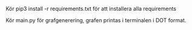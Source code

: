 Kör pip3 install -r requirements.txt för att installera alla requirements

Kör main.py för grafgenerering, grafen printas i terminalen i DOT format.
